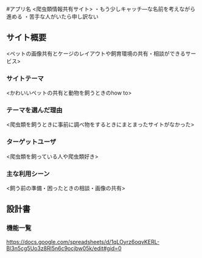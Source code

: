
#アプリ名 <爬虫類情報共有サイト>
・もう少しキャッチ―な名前を考えながら進める
・苦手な人がいたら申し訳ない

## サイト概要
<ペットの画像共有とケージのレイアウトや飼育環境の共有・相談ができるサービス>

### サイトテーマ
<かわいいペットの共有と動物を飼うときのhow to>

### テーマを選んだ理由
<爬虫類を飼うときに事前に調べ物をするときにまとまったサイトがなかった>

### ターゲットユーザ
<爬虫類を飼っている人や爬虫類好き>

### 主な利用シーン
<飼う前の準備・困ったときの相談・画像の共有>

## 設計書


### 機能一覧
https://docs.google.com/spreadsheets/d/1qLOyrz6oqvKERL-Bl3n5cg5Uo3z8Rl5n6c9ocjbw05k/edit#gid=0